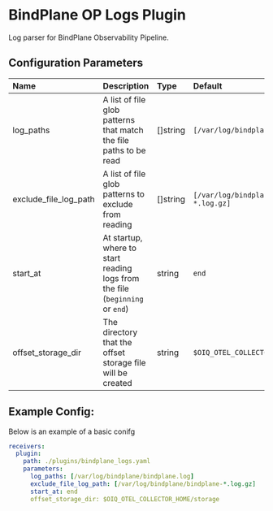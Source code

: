 # BindPlane OP Logs Plugin

Log parser for BindPlane Observability Pipeline.

## Configuration Parameters

| Name | Description | Type | Default | Required | Values |
|:-- |:-- |:-- |:-- |:-- |:-- |
| log_paths | A list of file glob patterns that match the file paths to be read | []string | `[/var/log/bindplane/bindplane.log]` | false |  |
| exclude_file_log_path | A list of file glob patterns to exclude from reading | []string | `[/var/log/bindplane/bindplane-*.log.gz]` | false |  |
| start_at | At startup, where to start reading logs from the file (`beginning` or `end`) | string | `end` | false | `beginning`, `end` |
| offset_storage_dir | The directory that the offset storage file will be created | string | `$OIQ_OTEL_COLLECTOR_HOME/storage` | false |  |

## Example Config:

Below is an example of a basic conifg

```yaml
receivers:
  plugin:
    path: ./plugins/bindplane_logs.yaml
    parameters:
      log_paths: [/var/log/bindplane/bindplane.log]
      exclude_file_log_path: [/var/log/bindplane/bindplane-*.log.gz]
      start_at: end
      offset_storage_dir: $OIQ_OTEL_COLLECTOR_HOME/storage
```
